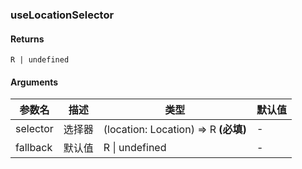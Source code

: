 ### useLocationSelector

#### Returns
`R | undefined`

#### Arguments
|参数名|描述|类型|默认值|
|---|---|---|---|
|selector|选择器|(location: Location) => R  **(必填)**|-|
|fallback|默认值|R \| undefined |-|
